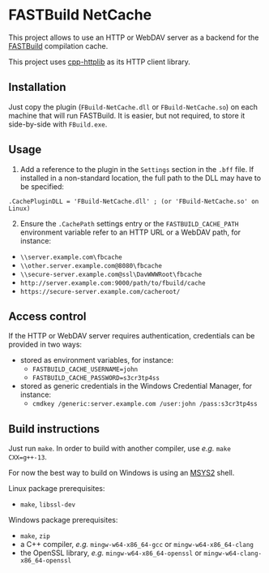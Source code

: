 
# FASTBuild NetCache

This project allows to use an HTTP or WebDAV server as a backend for the
[FASTBuild](https://github.com/fastbuild/fastbuild) compilation cache.

This project uses [cpp-httplib](https://github.com/yhirose/cpp-httplib) as its HTTP client
library.

## Installation

Just copy the plugin (`FBuild-NetCache.dll` or `FBuild-NetCache.so`) on each machine that
will run FASTBuild. It is easier, but not required, to store it side-by-side with `FBuild.exe`.

## Usage

1. Add a reference to the plugin in the `Settings` section in the `.bff` file. If installed
in a non-standard location, the full path to the DLL may have to be specified:

```
.CachePluginDLL = 'FBuild-NetCache.dll' ; (or 'FBuild-NetCache.so' on Linux)
```

2. Ensure the `.CachePath` settings entry or the `FASTBUILD_CACHE_PATH` environment variable
refer to an HTTP URL or a WebDAV path, for instance:

 - `\\server.example.com\fbcache`
 - `\\other.server.example.com@8080\fbcache`
 - `\\secure-server.example.com@ssl\DavWWWRoot\fbcache`
 - `http://server.example.com:9000/path/to/fbuild/cache`
 - `https://secure-server.example.com/cacheroot/`

## Access control

If the HTTP or WebDAV server requires authentication, credentials can be provided in two ways:

 - stored as environment variables, for instance:
   - `FASTBUILD_CACHE_USERNAME=john`
   - `FASTBUILD_CACHE_PASSWORD=s3cr3tp4ss`
 - stored as generic credentials in the Windows Credential Manager, for instance:
   - `cmdkey /generic:server.example.com /user:john /pass:s3cr3tp4ss`

## Build instructions

Just run `make`. In order to build with another compiler, use *e.g.* `make CXX=g++-13`.

For now the best way to build on Windows is using an [MSYS2](https://www.msys2.org/) shell.

Linux package prerequisites:
 - `make`, `libssl-dev`

Windows package prerequisites:
 - `make`, `zip`
 - a C++ compiler, *e.g.* `mingw-w64-x86_64-gcc` or `mingw-w64-x86_64-clang`
 - the OpenSSL library, *e.g.* `mingw-w64-x86_64-openssl` or `mingw-w64-clang-x86_64-openssl`
